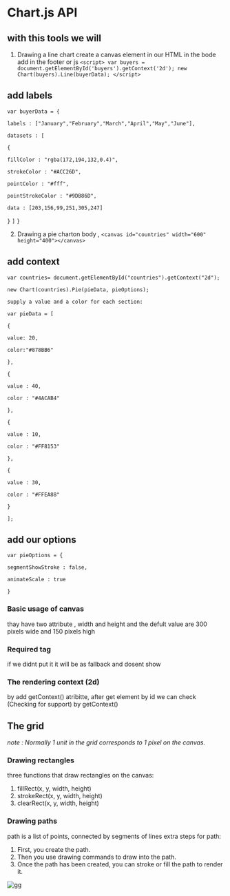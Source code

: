 # Chart.js API
## with this tools we will
1. Drawing a line chart create a canvas element in our HTML in the bode
add in the footer or js `<script> var buyers = document.getElementById('buyers').getContext('2d'); new Chart(buyers).Line(buyerData); </script>`
## add labels

`var buyerData = {`

`labels : ["January","February","March","April","May","June"],`

`datasets : [`

`{`

`fillColor : "rgba(172,194,132,0.4)",`

`strokeColor : "#ACC26D",`

`pointColor : "#fff",`

`pointStrokeColor : "#9DB86D",`

`data : [203,156,99,251,305,247]`

`}`
`]`
`}`

2. Drawing a pie charton body , `<canvas id="countries" width="600" height="400"></canvas>`
## add context

`var countries= document.getElementById("countries").getContext("2d");`

`new Chart(countries).Pie(pieData, pieOptions);`

`supply a value and a color for each section:`

`var pieData = [`

`{`

`value: 20,`

`color:"#878BB6"`

`},`

`{`

`value : 40,`

`color : "#4ACAB4"`

`},`

`{`

`value : 10,`

`color : "#FF8153"`

`},`

`{`

`value : 30,`

`color : "#FFEA88"`

`}`

`];`

## add our options

`var pieOptions = {`

`segmentShowStroke : false,`

`animateScale : true`

`} `

### Basic usage of canvas
thay have two attribute , width and height and the defult value are 300 pixels wide and 150 pixels high
### Required tag
if we didnt put it it will be as fallback and dosent show
### The rendering context (2d)
by add getContext() atribitte, after get element by id we can check (Checking for support) by getContext()
## The grid
*note : Normally 1 unit in the grid corresponds to 1 pixel on the canvas.*
### Drawing rectangles
three functions that draw rectangles on the canvas:
1. fillRect(x, y, width, height)
2. strokeRect(x, y, width, height)
3. clearRect(x, y, width, height)
### Drawing paths
path is a list of points, connected by segments of lines extra steps for path:
1. First, you create the path.
2. Then you use drawing commands to draw into the path.
3. Once the path has been created, you can stroke or fill the path to render it.

![gg](https://miro.medium.com/max/902/1*CPSTzfUTCCpUbllyiPvl_A.jpeg)
